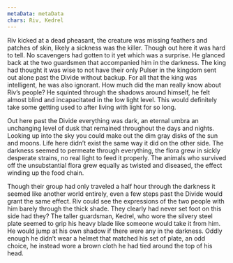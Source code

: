 ```yaml
---
metaData: metaData
chars: Riv, Kedrel
---
```


Riv kicked at a dead pheasant, the creature was missing feathers and patches of skin, likely a sickness was the killer. Though out here it was hard to tell. No scavengers had gotten to it yet which was a surprise. He glanced back at the two guardsmen that accompanied him in the darkness. The king had thought it was wise to not have their only Pulser in the kingdom sent out alone past the Divide without backup. For all that the king was intelligent, he was also ignorant. How much did the man really know about Riv’s people? He squinted through the shadows around himself, he felt almost blind and incapacitated in the low light level. This would definitely take some getting used to after living with light for so long.

Out here past the Divide everything was dark, an eternal umbra an unchanging level of dusk that remained throughout the days and nights. Looking up into the sky you could make out the dim gray disks of the sun and moons. Life here didn’t exist the same way it did on the other side. The darkness seemed to permeate through everything, the flora grew in sickly desperate strains, no real light to feed it properly. The animals who survived off the unsubstantial flora grew equally as twisted and diseased, the effect winding up the food chain.

Though their group had only traveled a half hour through the darkness it seemed like another world entirely, even a few steps past the Divide would grant the same effect. Riv could see the expressions of the two people with him barely through the thick shade. They clearly had never set foot on this side had they? The taller guardsman, Kedrel, who wore the silvery steel plate seemed to grip his heavy blade like someone would take it from him. He would jump at his own shadow if there were any in the darkness. Oddly enough he didn’t wear a helmet that matched his set of plate, an odd choice, he instead wore a brown cloth he had tied around the top of his head.